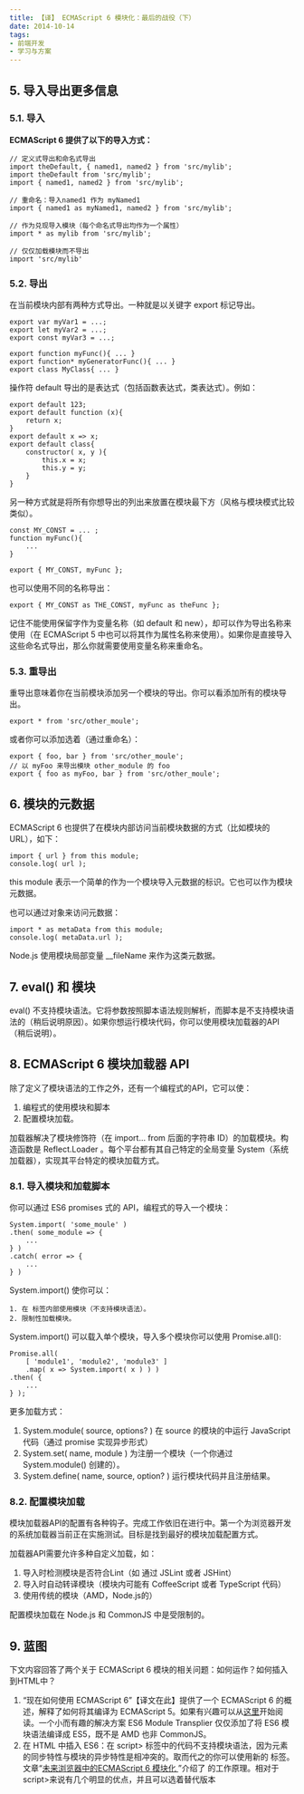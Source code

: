 ```yaml
---
title: 【译】 ECMAScript 6 模块化：最后的战役（下）
date: 2014-10-14
tags: 
- 前端开发
- 学习与方案
---
```

## 5. 导入导出更多信息

### 5.1. 导入

**ECMAScript 6 提供了以下的导入方式：**

```
// 定义式导出和命名式导出
import theDefault, { named1, named2 } from 'src/mylib';
import theDefault from 'src/mylib';
import { named1, named2 } from 'src/mylib';

// 重命名：导入named1 作为 myNamed1
import { named1 as myNamed1, named2 } from 'src/mylib';

// 作为兑现导入模块（每个命名式导出均作为一个属性）
import * as mylib from 'src/mylib';

// 仅仅加载模块而不导出
import 'src/mylib'
```

### 5.2. 导出

在当前模块内部有两种方式导出。一种就是以关键字 export 标记导出。

```
export var myVar1 = ...;
export let myVar2 = ...;
export const myVar3 = ...;

export function myFunc(){ ... }
export function* myGeneratorFunc(){ ... }
export class MyClass{ ... }
```

操作符 default 导出的是表达式（包括函数表达式，类表达式）。例如：

```
export default 123;
export default function (x){ 
    return x;
}
export default x => x;
export default class{
    constructor( x, y ){
        this.x = x;
        this.y = y;
    }
}
```

另一种方式就是将所有你想导出的列出来放置在模块最下方（风格与模块模式比较类似）。

```
const MY_CONST = ... ;
function myFunc(){
    ...
}

export { MY_CONST, myFunc };
```

也可以使用不同的名称导出：

```
export { MY_CONST as THE_CONST, myFunc as theFunc };
```

记住不能使用保留字作为变量名称（如 default 和 new），却可以作为导出名称来使用（在 ECMAScript 5 中也可以将其作为属性名称来使用）。如果你是直接导入这些命名式导出，那么你就需要使用变量名称来重命名。

### 5.3. 重导出

重导出意味着你在当前模块添加另一个模块的导出。你可以看添加所有的模块导出。

```
export * from 'src/other_moule';
```

或者你可以添加选着（通过重命名）：

```
export { foo, bar } from 'src/other_moule';
// 以 myFoo 来导出模块 other_module 的 foo
export { foo as myFoo, bar } from 'src/other_moule';
```

## 6. 模块的元数据

ECMAScript 6 也提供了在模块内部访问当前模块数据的方式（比如模块的 URL），如下：

```
import { url } from this module;
console.log( url );
```

this module 表示一个简单的作为一个模块导入元数据的标识。它也可以作为模块元数据。

也可以通过对象来访问元数据：

```
import * as metaData from this module;
console.log( metaData.url );
```

Node.js 使用模块局部变量 \_\_fileName 来作为这类元数据。


## 7. eval() 和 模块

eval() 不支持模块语法。它将参数按照脚本语法规则解析，而脚本是不支持模块语法的（稍后说明原因）。如果你想运行模块代码，你可以使用模块加载器的API（稍后说明）。
    
## 8. ECMAScript 6 模块加载器 API

除了定义了模块语法的工作之外，还有一个编程式的API，它可以使：

1. 编程式的使用模块和脚本
2. 配置模块加载。

加载器解决了模块修饰符（在 import... from 后面的字符串 ID）的加载模块。构造函数是  Reflect.Loader 。每个平台都有其自己特定的全局变量 System（系统加载器），实现其平台特定的模块加载方式。
    
### 8.1. 导入模块和加载脚本

你可以通过 ES6 promises 式的 API，编程式的导入一个模块：

```
System.import( 'some_moule' )
.then( some_module => {
    ...
} )
.catch( error => {
    ...
} )
```

System.import() 使你可以：

    1. 在 标签内部使用模块（不支持模块语法）。
    2. 限制性加载模块。

System.import() 可以载入单个模块，导入多个模块你可以使用 Promise.all():

```
Promise.all(
    [ 'module1', 'module2', 'module3' ]
    .map( x => System.import( x ) ) )
.then( {
    ...
} );
```

更多加载方式：

1. System.module( source, options? ) 在 source 的模块的中运行 JavaScript 代码（通过 promise 实现异步形式）
2. System.set( name, module ) 为注册一个模块（一个你通过 System.module() 创建的）。
3. System.define( name, source, option? )  运行模块代码并且注册结果。

### 8.2. 配置模块加载

模块加载器API的配置有各种钩子。完成工作依旧在进行中。第一个为浏览器开发的系统加载器当前正在实施测试。目标是找到最好的模块加载配置方式。

加载器API需要允许多种自定义加载，如：

1. 导入时检测模块是否符合Lint（如 通过 JSLint 或者 JSHint）
2. 导入时自动转译模块（模块内可能有 CoffeeScript 或者 TypeScript 代码）
3. 使用传统的模块（AMD，Node.js的）

配置模块加载在 Node.js 和 CommonJS 中是受限制的。

## 9. 蓝图

下文内容回答了两个关于 ECMAScript 6 模块的相关问题：如何运作？如何插入到HTML中？

1. “现在如何使用 ECMAScript 6”【译文在此】提供了一个 ECMAScript 6 的概述，解释了如何将其编译为 ECMAScript 5。如果有兴趣可以从[这里](http://www.2ality.com/2014/08/es6-today.html#using_ecmascript_6_today)开始阅读。一个小而有趣的解决方案 ES6 Module Transplier 仅仅添加了将 ES6 模块语法编译成 ES5，既不是 AMD 也非 CommonJS。
2. 在 HTML 中插入 ES6：在 script> 标签中的代码不支持模块语法，因为元素的同步特性与模块的异步特性是相冲突的。取而代之的你可以使用新的 标签。文章“[未来浏览器中的ECMAScript 6 模块化 ](http://www.2ality.com/2013/11/es6-modules-browsers.html)”介绍了 的工作原理。相对于 script>来说有几个明显的优点，并且可以选着替代版本